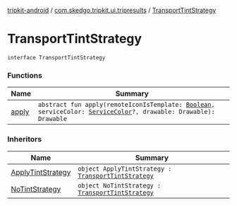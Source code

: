 [tripkit-android](../../index.md) / [com.skedgo.tripkit.ui.tripresults](../index.md) / [TransportTintStrategy](./index.md)

# TransportTintStrategy

`interface TransportTintStrategy`

### Functions

| Name | Summary |
|---|---|
| [apply](apply.md) | `abstract fun apply(remoteIconIsTemplate: `[`Boolean`](https://kotlinlang.org/api/latest/jvm/stdlib/kotlin/-boolean/index.html)`, serviceColor: `[`ServiceColor`](../../skedgo.tripkit.routing/-service-color/index.md)`?, drawable: Drawable): Drawable` |

### Inheritors

| Name | Summary |
|---|---|
| [ApplyTintStrategy](../-apply-tint-strategy/index.md) | `object ApplyTintStrategy : `[`TransportTintStrategy`](./index.md) |
| [NoTintStrategy](../-no-tint-strategy/index.md) | `object NoTintStrategy : `[`TransportTintStrategy`](./index.md) |
